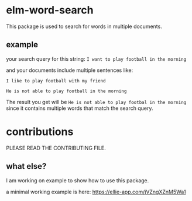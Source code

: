 # elm-word-search

This package is used to search for words in multiple documents.


## example

your search query for this string: `I want to play football in the morning`

and your documents include multiple sentences like:

`I like to play football with my friend`

`He is not able to play football in the morning`

The result you get will be `He is not able to play footbal in the morning` since it contains multiple words that match the search query.

# contributions

PLEASE READ THE CONTRIBUTING FILE.

## what else?

I am working on example to show how to use this package.

a minimal working example is here: https://ellie-app.com/jVZngXZnM5Wa1 
